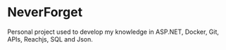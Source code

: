 # NeverForget
Personal project used to develop my knowledge in ASP.NET, Docker, Git, APIs, Reachjs, SQL and Json.

